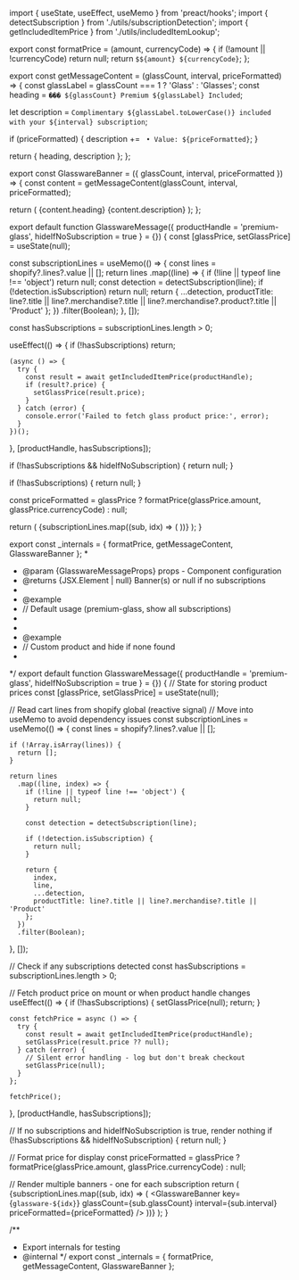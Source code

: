 import { useState, useEffect, useMemo } from 'preact/hooks';
import { detectSubscription } from './utils/subscriptionDetection';
import { getIncludedItemPrice } from './utils/includedItemLookup';

export const formatPrice = (amount, currencyCode) => {
  if (!amount || !currencyCode) return null;
  return `$${amount} ${currencyCode}`;
};

export const getMessageContent = (glassCount, interval, priceFormatted) => {
  const glassLabel = glassCount === 1 ? 'Glass' : 'Glasses';
  const heading = `��� ${glassCount} Premium ${glassLabel} Included`;
  
  let description = `Complimentary ${glassLabel.toLowerCase()} included with your ${interval} subscription`;
  
  if (priceFormatted) {
    description += ` • Value: ${priceFormatted}`;
  }
  
  return { heading, description };
};

export const GlasswareBanner = ({ glassCount, interval, priceFormatted }) => {
  const content = getMessageContent(glassCount, interval, priceFormatted);
  
  return (
    <s-banner tone="success">
      <s-heading>{content.heading}</s-heading>
      <s-text>{content.description}</s-text>
    </s-banner>
  );
};

export default function GlasswareMessage({
  productHandle = 'premium-glass',
  hideIfNoSubscription = true
} = {}) {
  const [glassPrice, setGlassPrice] = useState(null);
  
  const subscriptionLines = useMemo(() => {
    const lines = shopify?.lines?.value || [];
    return lines
      .map((line) => {
        if (!line || typeof line !== 'object') return null;
        const detection = detectSubscription(line);
        if (!detection.isSubscription) return null;
        return {
          ...detection,
          productTitle: line?.title || line?.merchandise?.title || line?.merchandise?.product?.title || 'Product'
        };
      })
      .filter(Boolean);
  }, []);
  
  const hasSubscriptions = subscriptionLines.length > 0;
  
  useEffect(() => {
    if (!hasSubscriptions) return;
    
    (async () => {
      try {
        const result = await getIncludedItemPrice(productHandle);
        if (result?.price) {
          setGlassPrice(result.price);
        }
      } catch (error) {
        console.error('Failed to fetch glass product price:', error);
      }
    })();
  }, [productHandle, hasSubscriptions]);
  
  if (!hasSubscriptions && hideIfNoSubscription) {
    return null;
  }
  
  if (!hasSubscriptions) {
    return null;
  }
  
  const priceFormatted = glassPrice ? formatPrice(glassPrice.amount, glassPrice.currencyCode) : null;
  
  return (
    <s-stack direction="block">
      {subscriptionLines.map((sub, idx) => (
        <GlasswareBanner
          key={idx}
          glassCount={sub.glassCount}
          interval={sub.interval}
          priceFormatted={priceFormatted}
        />
      ))}
    </s-stack>
  );
}

export const _internals = {
  formatPrice,
  getMessageContent,
  GlasswareBanner
};
 *
 * @param {GlasswareMessageProps} props - Component configuration
 * @returns {JSX.Element | null} Banner(s) or null if no subscriptions
 *
 * @example
 * // Default usage (premium-glass, show all subscriptions)
 * <GlasswareMessage />
 *
 * @example
 * // Custom product and hide if none found
 * <GlasswareMessage productHandle="loyalty-reward" hideIfNoSubscription={true} />
 */
export default function GlasswareMessage({
  productHandle = 'premium-glass',
  hideIfNoSubscription = true
} = {}) {
  // State for storing product prices
  const [glassPrice, setGlassPrice] = useState(null);

  // Read cart lines from shopify global (reactive signal)
  // Move into useMemo to avoid dependency issues
  const subscriptionLines = useMemo(() => {
    const lines = shopify?.lines?.value || [];

    if (!Array.isArray(lines)) {
      return [];
    }

    return lines
      .map((line, index) => {
        if (!line || typeof line !== 'object') {
          return null;
        }

        const detection = detectSubscription(line);

        if (!detection.isSubscription) {
          return null;
        }

        return {
          index,
          line,
          ...detection,
          productTitle: line?.title || line?.merchandise?.title || 'Product'
        };
      })
      .filter(Boolean);
  }, []);

  // Check if any subscriptions detected
  const hasSubscriptions = subscriptionLines.length > 0;

  // Fetch product price on mount or when product handle changes
  useEffect(() => {
    if (!hasSubscriptions) {
      setGlassPrice(null);
      return;
    }

    const fetchPrice = async () => {
      try {
        const result = await getIncludedItemPrice(productHandle);
        setGlassPrice(result.price ?? null);
      } catch (error) {
        // Silent error handling - log but don't break checkout
        setGlassPrice(null);
      }
    };

    fetchPrice();
  }, [productHandle, hasSubscriptions]);

  // If no subscriptions and hideIfNoSubscription is true, render nothing
  if (!hasSubscriptions && hideIfNoSubscription) {
    return null;
  }

  // Format price for display
  const priceFormatted = glassPrice
    ? formatPrice(glassPrice.amount, glassPrice.currencyCode)
    : null;

  // Render multiple banners - one for each subscription
  return (
    <s-stack direction="block" spacing="base">
      {subscriptionLines.map((sub, idx) => (
        <GlasswareBanner
          key={`glassware-${idx}`}
          glassCount={sub.glassCount}
          interval={sub.interval}
          priceFormatted={priceFormatted}
        />
      ))}
    </s-stack>
  );
}

/**
 * Export internals for testing
 * @internal
 */
export const _internals = {
  formatPrice,
  getMessageContent,
  GlasswareBanner
};
